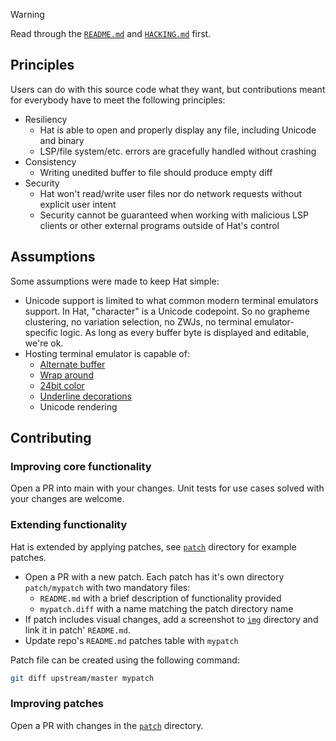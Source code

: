 > [!WARNING]
> Read through the [`README.md`](README.md) and [`HACKING.md`](HACKING.md) first.

## Principles

Users can do with this source code what they want, but contributions meant for everybody have to meet the following
principles:

- Resiliency
    * Hat is able to open and properly display any file, including Unicode and binary
    * LSP/file system/etc. errors are gracefully handled without crashing
- Consistency
    * Writing unedited buffer to file should produce empty diff
- Security
    * Hat won't read/write user files nor do network requests without explicit user intent
    * Security cannot be guaranteed when working with malicious LSP clients or other external programs outside of Hat's
control

## Assumptions

Some assumptions were made to keep Hat simple:

- Unicode support is limited to what common modern terminal emulators support. In Hat, "character" is a Unicode
codepoint. So no grapheme clustering, no variation selection, no ZWJs, no terminal emulator-specific logic.
As long as every buffer byte is displayed and editable, we're ok.
- Hosting terminal emulator is capable of:
    * [Alternate buffer](https://unix.stackexchange.com/questions/288962/what-does-1049h-and-1h-ansi-escape-sequences-do)
    * [Wrap around](https://superuser.com/a/600694/1109910)
    * [24bit color](https://en.wikipedia.org/wiki/ANSI_escape_code#24-bit)
    * [Underline decorations](https://sw.kovidgoyal.net/kitty/underlines/)
    * Unicode rendering

## Contributing

### Improving core functionality

Open a PR into main with your changes. Unit tests for use cases solved with your changes are welcome.

### Extending functionality

Hat is extended by applying patches, see [`patch`](/patch) directory for example patches.

- Open a PR with a new patch. Each patch has it's own directory `patch/mypatch` with two mandatory files:
    * `README.md` with a brief description of functionality provided
    * `mypatch.diff` with a name matching the patch directory name
- If patch includes visual changes, add a screenshot to [`img`](/img) directory and link it in patch' `README.md`.
- Update repo's `README.md` patches table with `mypatch`

Patch file can be created using the following command:

```sh
git diff upstream/master mypatch
```

### Improving patches

Open a PR with changes in the [`patch`](/patch) directory.
